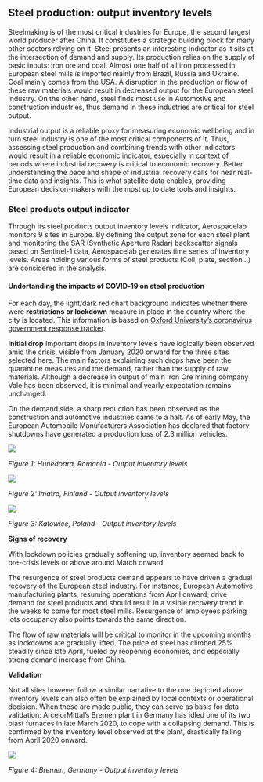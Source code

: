 ## Steel production: output inventory levels

Steelmaking is of the most critical industries for Europe, the second largest world producer after China. It constitutes a strategic building block for many other sectors relying on it. Steel presents an interesting indicator as it sits at the intersection of demand and supply. Its production relies on the supply of basic inputs: iron ore and coal. Almost one half of all iron processed in European steel mills is imported mainly from Brazil, Russia and Ukraine. Coal mainly comes from the USA. A disruption in the production or flow of these raw materials would result in decreased output for the European steel industry. On the other hand, steel finds most use in Automotive and construction industries, thus demand in these industries are critical for steel output.

Industrial output is a reliable proxy for measuring economic wellbeing and in turn steel industry is one of the most critical components of it. Thus, assessing steel production and combining trends with other indicators would result in a reliable economic indicator, especially in context of periods where industrial recovery is critical to economic recovery. Better understanding the pace and shape of industrial recovery calls for near real-time data and insights. This is what satellite data enables, providing European decision-makers with the most up to date tools and insights.

### Steel products output indicator
Through its steel products output inventory levels indicator, Aerospacelab monitors 9 sites in Europe. By defining the output zone for each steel plant and monitoring the SAR (Synthetic Aperture Radar) backscatter signals based on Sentinel-1 data, Aerospacelab generates time series of inventory levels. Areas holding various forms of steel products (Coil, plate, section...) are considered in the analysis.

#### Undertanding the impacts of COVID-19 on steel production
For each day, the light/dark red chart background indicates whether there were **restrictions or lockdown** measure in place in the country where the city is located. This information is based on [Oxford University’s coronavirus government response tracker](https://covidtracker.bsg.ox.ac.uk/). 

**Initial drop**
Important drops in inventory levels have logically been observed amid the crisis, visible from January 2020 onward for the three sites selected here.
The main factors explaining such drops have been the quarantine measures and the demand, rather than the supply of raw materials. Although a decrease in output of main Iron Ore mining company Vale has been observed, it is minimal and yearly expectation remains unchanged.

On the demand side, a sharp reduction has been observed as the construction and automotive industries came to a halt. As of early May, the European Automobile Manufacturers Association has declared that factory shutdowns have generated a production loss of 2.3 million vehicles.

![](./eodash-data/stories/E5_1.png)

*Figure 1: Hunedoara, Romania - Output inventory levels*

![](./eodash-data/stories/E5_2.png)

*Figure 2: Imatra, Finland - Output inventory levels*

![](./eodash-data/stories/E5_3.png)

*Figure 3: Katowice, Poland - Output inventory levels*


**Signs of recovery**

With lockdown policies gradually softening up, inventory seemed back to pre-crisis levels or above around March onward.

The resurgence of steel products demand appears to have driven a gradual recovery of the European steel industry. For instance, European Automotive manufacturing plants, resuming operations from April onward, drive demand for steel products and should result in a visible recovery trend in the weeks to come for most steel mills. Resurgence of employees parking lots occupancy also points towards the same direction.

The flow of raw materials will be critical to monitor in the upcoming months as lockdowns are gradually lifted. The price of steel has climbed 25% steadily since late April, fueled by reopening economies, and especially strong demand increase from China.

**Validation**

Not all sites however follow a similar narrative to the one depicted above. Inventory levels can also often be explained by local contexts or operational decision. When these are made public, they can serve as basis for data validation:
ArcelorMittal’s Bremen plant in Germany has idled one of its two blast furnaces in late March 2020, to cope with a collapsing demand. This is confirmed by the inventory level observed at the plant, drastically falling from April 2020 onward.

![](./eodash-data/stories/E5_4.png)

*Figure 4: Bremen, Germany - Output inventory levels*
